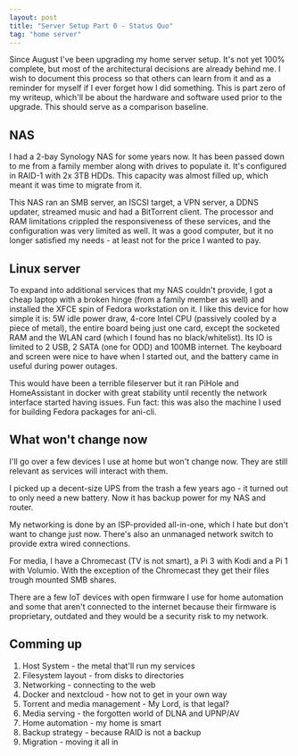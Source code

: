 ```yaml
---
layout: post
title: "Server Setup Part 0 - Status Quo"
tag: "home server"
---
```


Since August I've been upgrading my home server setup.
It's not yet 100% complete, but most of the architectural decisions are already behind me.
I wish to document this process so that others can learn from it and as a reminder for myself if I ever forget how I did something.
This is part zero of my writeup, which'll be about the hardware and software used prior to the upgrade.
This should serve as a comparison baseline.


## NAS

I had a 2-bay Synology NAS for some years now.
It has been passed down to me from a family member along with drives to populate it.
It's configured in RAID-1 with 2x 3TB HDDs.
This capacity was almost filled up, which meant it was time to migrate from it.

This NAS ran an SMB server, an ISCSI target, a VPN server, a DDNS updater, streamed music and had a BitTorrent client.
The processor and RAM limitations crippled the responsiveness of these services, and the configuration was very limited as well.
It was a good computer, but it no longer satisfied my needs - at least not for the price I wanted to pay.

## Linux server

To expand into additional services that my NAS couldn't provide, I got a cheap laptop with a broken hinge (from a family member as well) and installed the XFCE spin of Fedora workstation on it.
I like this device for how simple it is: 5W idle power draw, 4-core Intel CPU (passively cooled by a piece of metal), the entire board being just one card, except the socketed RAM and the WLAN card (which I found has no black/whitelist).
Its IO is limited to 2 USB, 2 SATA (one for ODD) and 100MB internet.
The keyboard and screen were nice to have when I started out, and the battery came in useful during power outages.

This would have been a terrible fileserver but it ran PiHole and HomeAssistant in docker with great stability until recently the network interface started having issues.
Fun fact: this was also the machine I used for building Fedora packages for ani-cli.

## What won't change now

I'll go over a few devices I use at home but won't change now.
They are still relevant as services will interact with them.

I picked up a decent-size UPS from the trash a few years ago - it turned out to only need a new battery.
Now it has backup power for my NAS and router.

My networking is done by an ISP-provided all-in-one, which I hate but don't want to change just now.
There's also an unmanaged network switch to provide extra wired connections.

For media, I have a Chromecast (TV is not smart), a Pi 3 with Kodi and a Pi 1 with Volumio.
With the exception of the Chromecast they get their files trough mounted SMB shares.

There are a few IoT devices with open firmware I use for home automation and some that aren't connected to the internet because their firmware is proprietary, outdated and they would be a security risk to my network.

## Comming up

1. Host System - the metal that'll run my services
2. Filesystem layout - from disks to directories
3. Networking - connecting to the web
4. Docker and nextcloud - how not to get in your own way
5. Torrent and media management - My Lord, is that legal?
6. Media serving - the forgotten world of DLNA and UPNP/AV
7. Home automation - my home is smart
8. Backup strategy - because RAID is not a backup
9. Migration - moving it all in
